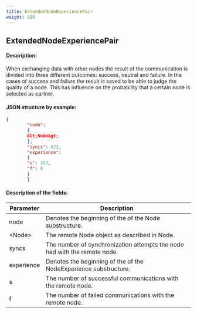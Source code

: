 ```yaml
---
title: ExtendedNodeExperiencePair
weight: 916
---
```


 
## ExtendedNodeExperiencePair 
#### Description: 
When exchanging data with other nodes the result of the communication is divided into three different outcomes: success, neutral and failure. In the cases of success and failure the result is saved to be able to judge the quality of a node. This has influence on the probability that a certain node is selected as partner.

 
#### JSON structure by example: 
```json
{
        "node":
        {
        &lt;Node&gt;
        },
        "syncs": 822,
        "experience":
        {
        "s": 357,
        "f": 0
        }
        }
``` 
#### Description of the fields: 

| Parameter | Description |
|------|------|
| node | Denotes the beginning of the of the Node substructure. |
| &lt;Node&gt; | The remote Node object as described in Node. |
| syncs | The number of synchronization attempts the node had with the remote node. |
| experience | Denotes the beginning of the of the NodeExperience substructure. |
| s | The number of successful communications with the remote node. |
| f | The number of failed communications with the remote node. |

 

